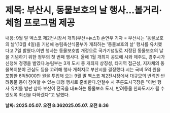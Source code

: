 # **제목: 부산시, 동물보호의 날 행사…볼거리·체험 프로그램 제공**

  내용: 9월 말 벡스코 제2전시장서 개최(부산=뉴스1) 손연우 기자 = 부산시는 '동물보호의 날'(10월 4일)을 기념해 농림축산식품부가 개최하는 '동물보호의 날' 행사를 유치했다고 7일 밝혔다.이번 행사는 동물보호법 개정으로 국가기념일로 지정된 동물보호의 날을 기념하기 위한 정부의 첫 번째 행사다. 올해 1월 개최지 공모에 시와 제주도, 경주시가 신청해 경쟁을 벌였다.농림부는 3개 도시 중 개최지 상징성, 타지역 접근성, 지자체의 동물복지분야 관심도 등을 고려해 행사 개최지로 부산시를 결정했다.시는 국비 5억 원을 포함한 6억5000만 원을 투입해 오는 9월 말 벡스코 제2전시장에서 대규모의 반려인·반려동물 등이 참여할 수 있는 대형 행사로 준비한다.안철수 시 푸른도시국장은 "이번 행사 유치를 발판 삼아 부산이 전국을 대표하는 동물보호 도시, 반려동물 친화도시가 될 수 있도록 최선을 다하겠다"고 말했다.

  **날짜: 2025.05.07. 오전 8:362025.05.07. 오전 8:36**